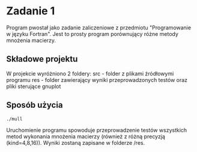 # Zadanie 1

Program pwostał jako zadanie zaliczeniowe z przedmiotu "Programowanie w języku Fortran". Jest to prosty program porównujący różne metody mnożenia macierzy.

## Składowe projektu

W projekcie wyróżniono 2 foldery:
src - folder z plikami źródłowymi programu
res - folder zawierający wyniki przeprowadzonych testów oraz pliki sterujące gnuplot


## Sposób użycia
```
./mull
```

Uruchomienie programu spowoduje przeprowadzenie testów wszystkich metod wykonania mnożenia macierzy (również z różną precyzją (kind=4,8,16)). Wyniki zostaną zapisane w folderze /res.
